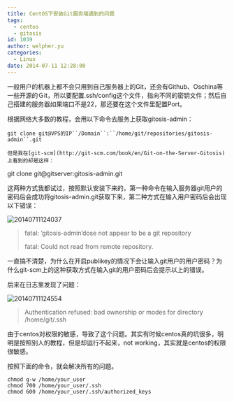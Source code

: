 ```yaml
---
title: CentOS下安装Git服务端遇到的问题
tags:
  - centos
  - gitosis
id: 1039
author: welpher.yu
categories:
  - Linux
date: 2014-07-11 12:28:00
---
```


一般用户的机器上都不会只用到自己服务器上的Git，还会有Github、Oschina等一些开源的Ｇit，所以要配置.ssh/config这个文件，指向不同的密钥文件；然后自己搭建的服务器如果端口不是22，那还要在这个文件里配置Port。

根据网络大多数的教程，会用以下命令去服务上获取gitosis-admin：

`git clone git@VPS的IP``/Domain``:``/home/git/repositories/gitosis-admin``.git`

`但是我在[git-scm](http://git-scm.com/book/en/Git-on-the-Server-Gitosis)上看到的却是这样：`

git clone git@gitserver:gitosis-admin.git

这两种方式我都试过，按照默认安装下来的，第一种命令在输入服务器git用户的密码后会成功将gitosis-admin.git获取下来，第二种方式在输入用户密码后会出现以下错误：

![20140711124037](/imgs/2014/20140711124037.png "20140711124037")

 > fatal: ‘gitosis-admin’dose not appear to be a git repository
> 
> fatal: Could not read from remote repository. 

<!--more-->

一直搞不清楚，为什么在开启publikey的情况下会让输入git用户的用户密码？为什么git-scm上的这种获取方式在输入git的用户密码后会提示以上的错误。

后来在日志里发现了问题：

![20140711124554](/imgs/2014/20140711124554.png "20140711124554")

 > Authentication refused: bad ownership or modes for directory /home/git/.ssh 

由于centos对权限的敏感，导致了这个问题。其实有时候centos真的坑很多，明明是按照别人的教程，但是却运行不起来，not working，其实就是centos的权限很敏感。

按照下面的命令，就会解决所有的问题。

```
chmod g-w /home/your_user
chmod 700 /home/your_user/.ssh
chmod 600 /home/your_user/.ssh/authorized_keys
```